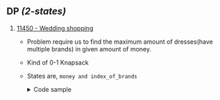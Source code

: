 ## DP _(2-states)_

1. [11450 - Wedding shopping](https://onlinejudge.org/index.php?option=onlinejudge&page=show_problem&problem=2445)
    - Problem require us to find the maximum amount of dresses(have multiple brands) in given amount of money.
    - Kind of 0-1 Knapsack
    - States are, `money and index_of_brands`
      <details>
      <summary>Code sample </summary>
      
      ```cpp
       /*
        * price being the 2d-array storing data
        * memo being 2d-array used for memoization.
        */
  
       int ourFunction(CurrentMoney, index) {
        if (CurrentMoney < 0) 
          return -INF; /* INF, being very large values. */
                             
        if (index == TotalBrands) 
          return TotalMoney - CurrentMoney; 

        int &ans = memo[money][g];
                      
        if (ans != -1) 
          return ans;
        
        for (int brand = 1; brand <= price[index][0]; brand++)  /* at index,0 we have stored the size of that specific brand. */
          ans = max(ans, ourFunction(CurrentMoney - price[index][CurrentMoney], index + 1)); 
  
        return ans;
       }
  
      ```

      </details>


















